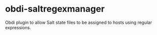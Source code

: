 # obdi-saltregexmanager
Obdi plugin to allow Salt state files to be assigned to hosts using regular expressions.
